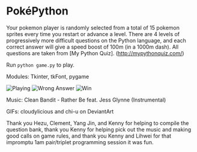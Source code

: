 # PokéPython
Your pokemon player is randomly selected from a total of 15 pokemon sprites every time you restart or advance a level. There are 4 levels of progressively more difficult questions on the Python language, and each correct answer will give a speed boost of 100m (in a 1000m dash). All questions are taken from [My Python Quiz]. (http://mypythonquiz.com/)

Run `python game.py` to play.

Modules: Tkinter, tkFont, pygame

![Playing](/../screenshots/screenshot1.png "Playing")
![Wrong Answer](/../screenshots/screenshot2.png "Wrong Answer")
![Win](/../screenshots/screenshot3.png "Win")

Music: Clean Bandit - Rather Be feat. Jess Glynne (Instrumental)

GIFs: cloudylicious and chi-u on DeviantArt

Thank you Hezu, Clement, Yang Jin, and Kenny for helping to compile the question bank, thank you Kenny for helping pick out the music and making good calls on game rules, and thank you Kenny and Lihwei for that impromptu 1am pair/triplet programming session it was fun.
